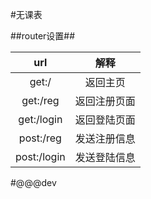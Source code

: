 #无课表

##router设置##

|url|解释|
|:--:|:--:|
|get:/|返回主页|
|get:/reg|返回注册页面|
|get:/login|返回登陆页面|
|post:/reg|发送注册信息|
|post:/login|发送登陆信息|

#@@@dev